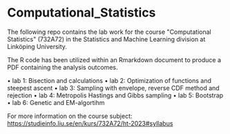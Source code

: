 # Computational_Statistics


The following repo contains the lab work for the course "Computational Statistics" (732A72) in the Statistics and Machine Learning division at Linköping University. 

The R code has been utilized within an Rmarkdown document to produce a PDF containing the analysis outcomes.

• lab 1: Bisection and calculations
• lab 2: Optimization of functions and steepest ascent
• lab 3: Sampling with envelope, reverse CDF method and rejection
• lab 4: Metropolis Hastings and Gibbs sampling
• lab 5: Bootstrap
• lab 6: Genetic and EM-algortihm


For more information on the course subject: 
https://studieinfo.liu.se/en/kurs/732A72/ht-2023#syllabus
